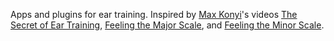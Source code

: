 Apps and plugins for ear training. Inspired by [Max Konyi](https://www.youtube.com/@maxkonyi)'s videos [The Secret of Ear Training](https://www.youtube.com/watch?v=u0P7gh789RI), [Feeling the Major Scale](https://www.youtube.com/watch?v=Y6BPB3Cso00), and [Feeling the Minor Scale](https://www.youtube.com/watch?v=F-wUQh1jEA4).
